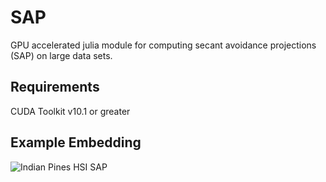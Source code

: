 # SAP
GPU accelerated julia module for computing secant avoidance projections (SAP) on large data sets.

## Requirements
CUDA Toolkit v10.1 or greater


## Example Embedding
![Indian Pines HSI SAP](https://github.com/ekehoe32/SAP/tree/main/Figures/Indian_Pines_Hyperspectral_SAP_type_q_3.png?raw=true)
